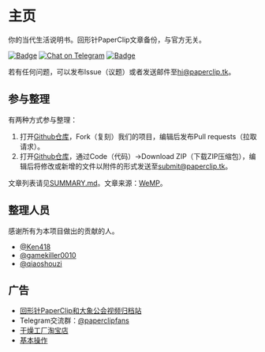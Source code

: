 # 主页
你的当代生活说明书。回形针PaperClip文章备份，与官方无关。

[![Badge](https://img.shields.io/badge/link-article.paperclip.tk-%23FF4D5B.svg)](https://paperclip.tk) [![Chat on Telegram](https://img.shields.io/badge/Chat%20on-Telegram-brightgreen.svg)](https://t.me/paperclipfans) [![Badge](https://img.shields.io/badge/Email-hi@paperclip.tk-%23FF4D5B.svg)](mailto:hi@paperclip.tk)

若有任何问题，可以发布Issue（议题）或者发送邮件至[hi@paperclip.tk](mailto:hi@paperclip.tk)。

## 参与整理

有两种方式参与整理：

1. 打开[Github仓库](https://github.com/Ken418/paperclip)，Fork（复刻）我们的项目，编辑后发布Pull requests（拉取请求）。
2. 打开[Github仓库](https://github.com/Ken418/paperclip)，通过Code（代码）→Download ZIP（下载ZIP压缩包），编辑后将修改或新增的文件以附件的形式发送至[submit@paperclip.tk](mailto:submit@paperclip.tk)。

文章列表请见[SUMMARY.md](SUMMARY.md)。文章来源：[WeMP](https://wemp.app/accounts/1d9ae7b3-ca58-4370-bd6a-9dd318e8c83a)。

## 整理人员

感谢所有为本项目做出的贡献的人。

- [@Ken418](https://github.com/Ken418)
- [@gamekiller0010](https://github.com/gamekiller0010)
- [@qiaoshouzi](https://github.com/qiaoshouzi)

## 广告

- [回形针PaperClip和大象公会视频归档站](https://paperclip.tk)
- Telegram交流群：[@paperclipfans](https://t.me/paperclipfans)
- [干燥工厂淘宝店](https://shop362189133.taobao.com)
- [基本操作](https://jibencaozuo.com)
